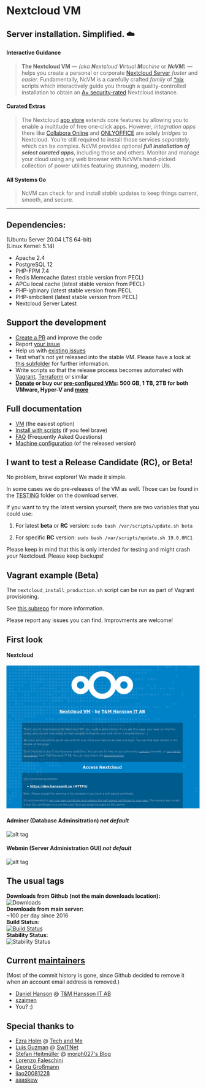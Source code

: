 Nextcloud VM
============

Server installation. Simplified. :cloud:
--------------------------------

#### Interactive Guidance
> **The Nextcloud VM** — _(aka **N**ext**c**loud **V**irtual **M**achine_ or _**NcVM**)_ — helps you create a personal or corporate [Nextcloud Server] _faster_ and _easier._ Fundamentally, NcVM is a carefully crafted _family_ of [\*nix] scripts which interactively guide you through a quality-controlled installation to obtain an [A+ security-rated] Nextcloud instance.

#### Curated Extras
> The Nextcloud [app store] extends core features by allowing you to enable a multitude of free one-click apps. However, _integration apps_ there like [Collabora Online] and [ONLYOFFICE] are solely _bridges_ to Nextcloud. You’re still required to install those services _separately_, which can be complex. NcVM provides optional _**full installation of select curated apps**_, including those and others. Monitor and manage your cloud using any web browser with NcVM’s hand-picked collection of power utilities featuring stunning, modern UIs.

#### All Systems Go
> NcVM can check for and install _stable_ updates to keep things current, smooth, and secure.

--------------------

## Dependencies:
(Ubuntu Server 20.04 LTS 64-bit)
<br>
(Linux Kernel: 5.14)
- Apache 2.4
- PostgreSQL 12
- PHP-FPM 7.4
- Redis Memcache (latest stable version from PECL)
- APCu local cache (latest stable version from PECL)
- PHP-igbinary (latest stable version from PECL
- PHP-smbclient (latest stable version from PECL)
- Nextcloud Server Latest

## Support the development
* [Create a PR](https://help.github.com/articles/creating-a-pull-request/) and improve the code
* Report [your issue](https://github.com/nextcloud/vm/issues/new)
* Help us with [existing issues](https://github.com/nextcloud/vm/issues)
* Test what's not yet released into the stable VM. Please have a look at [this subfolder](https://github.com/nextcloud/vm/master/not-supported) for further information.
* Write scripts so that the release process becomes automated with [Vagrant](https://www.vagrantup.com/docs/getting-started/), [Terraform](https://www.terraform.io/) or similar
* **[Donate](https://shop.hanssonit.se/product-category/donate/) or buy our [pre-configured VMs](https://shop.hanssonit.se/product-category/virtual-machine/): 500 GB, 1 TB, 2TB for both VMware, Hyper-V and [more](https://docs.hanssonit.se/s/W6fMouPiqQz3_Mog/virtual-machines-vm/d/W7Du9uPiqQz3_Mr1/nextcloud-vm-machine-configuration?currentPageId=bls17dahv0jgrltpif20)**
  
## Full documentation
* [VM](https://docs.hanssonit.se/s/W6fMouPiqQz3_Mog/virtual-machines-vm/d/W6fMquPiqQz3_Moi/nextcloud-vm) (the easiest option)
* [Install with scripts](https://docs.hanssonit.se/s/bj0vl1ihv0jgrmfm08j0/build-your-own/d/bj0vl4ahv0jgrmfm0950/nextcloud-vm) (if you feel brave)
* [FAQ](https://docs.hanssonit.se/s/bj101nihv0jgrmfm09f0/faq/d/bj101pihv0jgrmfm0a10/nextcloud-vm?currentPageId=bj101sqhv0jgrmfm0a1g) (Frequently Asked Questions)
* [Machine configuration](https://docs.hanssonit.se/s/W6fMouPiqQz3_Mog/virtual-machines-vm/d/W7Du9uPiqQz3_Mr1/machine-setup-nextcloud-vm) (of the released version)

## I want to test a Release Candidate (RC), or Beta!
No problem, brave explorer! We made it simple. 

In some cases we do pre-releases of the VM as well. Those can be found in the [TESTING](https://cloud.hanssonit.se/s/zjsqkrSpzqJGE9N?path=%2FTESTING) folder on the download server. 

If you want to try the latest version yourself, there are two variables that you could use:

1. For latest **beta** or **RC** version: `sudo bash /var/scripts/update.sh beta`

2. For specific **RC** version: `sudo bash /var/scripts/update.sh 19.0.0RC1`

Please keep in mind that this is only intended for testing and might crash your Nextcloud. Please keep backups!


## Vagrant example (Beta)

The `nextcloud_install_production.sh` script can be run as part of Vagrant provisioning.

See [this subrepo](https://github.com/nextcloud/vm/tree/master/vagrant) for more information.

Please report any issues you can find. Improvments are welcome!

## First look
#### Nextcloud
![alt tag](https://github.com/nextcloud/nextcloud.com/blob/master/assets/img/features/VMwelcome.png)
#### Adminer (Database Adminsitration) *not default*
![alt tag](https://i.imgur.com/tiF4chg.png)
#### Webmin (Server Administration GUI) *not default*
![alt tag](https://i.imgur.com/hLkmA1D.png)

## The usual tags
**Downloads from Github (not the main downloads location):**
<br>
![Downloads](https://img.shields.io/github/downloads/nextcloud/vm/total.svg)
<br>
**Downloads from main server:**
<br>
~100 per day since 2016
<br>
**Build Status:**
<br>
[![Build Status](https://travis-ci.org/nextcloud/vm.svg?branch=master)](https://travis-ci.org/nextcloud/vm)
<br>
**Stability Status:**
<br>
![Stability Status](https://img.shields.io/badge/stability-stable-brightgreen.svg)

## Current [maintainers](https://github.com/nextcloud/vm/graphs/contributors)
(Most of the commit history is gone, since Github decided to remove it when an account email address is removed.)
* [Daniel Hanson](https://github.com/enoch85) @ [T&M Hansson IT AB](https://www.hanssonit.se)
* [szaimen](https://github.com/szaimen)
* You? :)

## Special thanks to
* [Ezra Holm](https://github.com/ezraholm50) @ [Tech and Me](https://www.techandme.se)
* [Luis Guzman](https://github.com/Ark74) @ [SwITNet](https://switnet.net)
* [Stefan Heitmüller](https://github.com/morph027) @ [morph027's Blog](https://morph027.gitlab.io/)
* [Lorenzo Faleschini](https://github.com/penzoiders)
* [Georg Großmann](https://github.com/ggeorgg)
* [liao20081228](https://github.com/liao20081228)
* [aaaskew](https://github.com/aaaskew)

[Nextcloud Server]: https://bit.ly/2CHIUkA
[app store]: https://bit.ly/2HUy4v9
[\*nix]: https://bit.ly/2UaCC7b
[A+ security-rated]: https://bit.ly/2mvlyJ3
[Collabora Online]: https://bit.ly/2WjVVZ8
[ONLYOFFICE]: https://bit.ly/2FA0TKj
